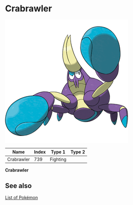 # Crabrawler


![Crabrawler](images/739.png)

| **Name** | **Index** | **Type 1** | **Type 2** |
|----|----|----|----|
| Crabrawler | 739 | Fighting  |  |

**Crabrawler** 

## See also

[List of Pokémon](../pokemon.md)
